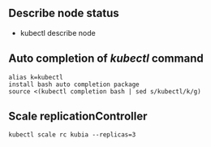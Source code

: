 ## Describe node status
* kubectl describe node <nodename>

## Auto completion of *kubectl* command
```
alias k=kubectl
install bash auto completion package
source <(kubectl completion bash | sed s/kubectl/k/g)
```
## Scale replicationController
`kubectl scale rc kubia --replicas=3`

